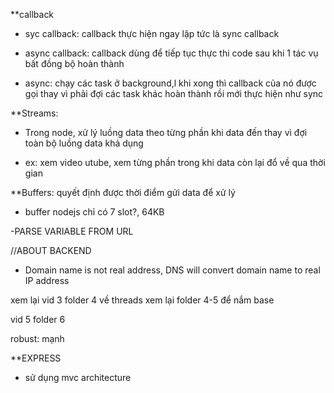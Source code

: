 \*\*callback

- syc callback: callback thực hiện ngay lập tức là sync callback
- async callback: callback dùng để tiếp tục thực thi code sau khi 1 tác vụ bất đồng bộ hoàn thành

- async: chạy các task ở background,l khi xong thì callback của nó được gọi thay vì phải đợi các task khác hoàn thành rồi mới thực hiện như sync

\*\*Streams:

- Trong node, xử lý luồng data theo từng phần khi data đến thay vì đợi toàn bộ luồng data khả dụng

* ex: xem video utube, xem từng phần trong khi data còn lại đổ về qua thời gian

\*\*Buffers: quyết định được thời điểm gửi data để xử lý

- buffer nodejs chỉ có 7 slot?, 64KB

-PARSE VARIABLE FROM URL

//ABOUT BACKEND

- Domain name is not real address, DNS will convert domain name to real IP address

xem lại vid 3 folder 4 về threads
xem lại folder 4-5 để nắm base

vid 5 folder 6

robust: mạnh

\*\*EXPRESS

- sử dụng mvc architecture
